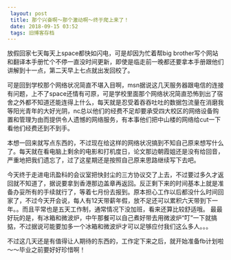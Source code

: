```yaml
---
 layout: post
 title: 那个兴奋啊～那个激动啊～终于爬上来了！
 date: 2018-09-15 03:52
 tags: 旧博客存档
---
```

放假回家七天每天上space都快如闪电，可是却因为忙着帮big
brother写个网站和翻译本手册忙个不停一直没时间更新，即使是临走前一晚都还要拿本手册跟他们讲解到十一点，第二天早上七点就出发回校了。



可是回到学校那个网络状况简直不堪入目啊，msn据说这几天服务器跟电信的连接有问题，上不了space还情有可原，可是学校里面那个网络状况简直恐怖到出了宿舍之外都不知道还能连得上什么，每天就是忍受着吞吞吐吐的数据包流量在消磨我等阳光青年的大好光阴，nc总以他们的经费不足却要承受四大校区的网络设备购置和管理为由而提供令人遗憾的网络服务，有本事他们把中山楼的网络给cut一下看他们经费还到不到手。



本想一回来就写点东西的，不过现在给这样的网络状况搞到不知自己原来想写什么了。每天就在看电脑上剩余的电影和打机度日，论文那边朝霞姐还是没有给回音，严重地把我们遗忘了，过了这星期还是按照自己原来思路继续写下去吧。



今天终于走进电讯盈科的会议室把快封尘的三方协议交了上去，不过要过多久才返回就不知道了，据说要拿到香港那边盖章再返回。反正剩下来的时间基本上就是准备办妥所有的手续就行了，等着七月份去报到。原本担心工作以后都没什么时间回家了，不过今天开会说，每人有12天带薪年假，放不足还可以累积六天带到下一年。。而且平常也是五天工作制，通常情况下没加班，看来还算比较舒适哦。
最最好玩的是，有冰箱和微波炉，中午那餐可以自己煮好带去用微波炉“叮”一下就搞掂，不过据说可能要加多一个冰箱和微波炉才可以足够应付我们这么多人。。。



不过这几天还是有值得让人期待的东西的，工作定下来之后，就开始准备fb计划啦～～毕业之前要好好珍惜啊！

